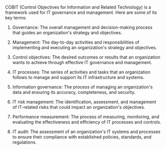COBIT (Control Objectives for Information and Related Technology) is a framework used for IT governance and management. Here are some of its key terms:

1. Governance: The overall management and decision-making process that guides an organization's strategy and objectives.

2. Management: The day-to-day activities and responsibilities of implementing and executing an organization's strategy and objectives.

3. Control objectives: The desired outcomes or results that an organization wants to achieve through effective IT governance and management.

4. IT processes: The series of activities and tasks that an organization follows to manage and support its IT infrastructure and systems.

5. Information governance: The process of managing an organization's data and ensuring its accuracy, completeness, and security.

6. IT risk management: The identification, assessment, and management of IT-related risks that could impact an organization's objectives.

7. Performance measurement: The process of measuring, monitoring, and evaluating the effectiveness and efficiency of IT processes and controls.

8. IT audit: The assessment of an organization's IT systems and processes to ensure their compliance with established policies, standards, and regulations.
